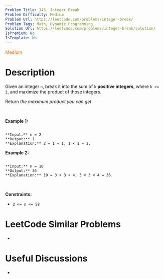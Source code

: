 ```yaml
---
Problem Title: 343. Integer Break
Problem Difficulty: Medium
Problem Url: https://leetcode.com/problems/integer-break/
Problem Tags: Math, Dynamic Programming
Solution Url: https://leetcode.com/problems/integer-break/solution/
IsPremium: No
IsTemplate: No
---
```


<span style="color: rgb(239, 108, 0);">Medium</span>

# Description

Given an integer `n`, break it into the sum of `k` **positive integers**, where `k >= 2`, and maximize the product of those integers.


Return *the maximum product you can get*.


 


**Example 1:**



```

**Input:** n = 2
**Output:** 1
**Explanation:** 2 = 1 + 1, 1 × 1 = 1.

```

**Example 2:**



```

**Input:** n = 10
**Output:** 36
**Explanation:** 10 = 3 + 3 + 4, 3 × 3 × 4 = 36.

```

 


**Constraints:**


* `2 <= n <= 58`




# LeetCode Similar Problems

- []()

# Useful Discussions

- []()
